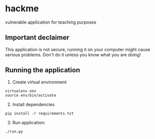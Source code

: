# hackme
vulnerable application for teaching purposes

## Important declaimer
 
 This application is not secure, running it on your computer might cause 
 serious problems. Don't do it unless you know what you are doing!

## Running the application

1. Create virtual environment
```
virtualenv env
source env/bin/activate
```
2. Install dependencies
```
pip install -r requirements.txt
```
3. Run application:
```
./run.py
```
